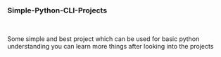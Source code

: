 <h3>Simple-Python-CLI-Projects</h3>
<br>

Some simple and best project which can be used for basic python understanding you can learn more things after looking into the projects
